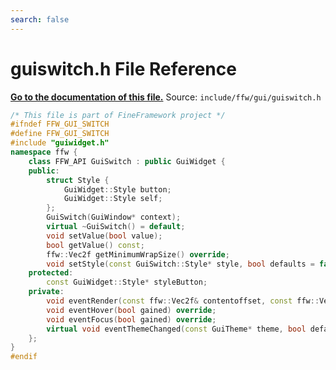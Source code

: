 ```yaml
---
search: false
---
```


# guiswitch.h File Reference

**[Go to the documentation of this file.](guiswitch_8h.md)**
Source: `include/ffw/gui/guiswitch.h`

    
    
    
    
    
    
    
    
    
    
    
    
```cpp
/* This file is part of FineFramework project */
#ifndef FFW_GUI_SWITCH
#define FFW_GUI_SWITCH
#include "guiwidget.h"
namespace ffw {
    class FFW_API GuiSwitch : public GuiWidget {
    public:
        struct Style {
            GuiWidget::Style button;
            GuiWidget::Style self;
        };
        GuiSwitch(GuiWindow* context);
        virtual ~GuiSwitch() = default;
        void setValue(bool value);
        bool getValue() const;
        ffw::Vec2f getMinimumWrapSize() override;
        void setStyle(const GuiSwitch::Style* style, bool defaults = false);
    protected:
        const GuiWidget::Style* styleButton;
    private:
        void eventRender(const ffw::Vec2f& contentoffset, const ffw::Vec2f& contentsize) override;
        void eventHover(bool gained) override;
        void eventFocus(bool gained) override;
        virtual void eventThemeChanged(const GuiTheme* theme, bool defaults) override;
    };
}
#endif
```


    
  
